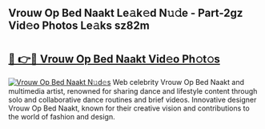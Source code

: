 ## Vrouw Op Bed Naakt Le𝚊k𝚎d N𝚞𝚍e - Part-2gz Vid𝚎o Photos Le𝚊ks sz82m

# <h2><a href="http://fb8kg4f.evod.top/?m=Vrouw+Op+Bed+Naakt">🔗 👉🔴 Vrouw Op Bed Naakt Vid𝚎o Ph𝚘t𝚘s</a></h2>

[![Vrouw Op Bed Naakt N𝚞d𝚎s](https://i.imgur.com/8V9OHl7.gif)](http://fb8kg4f.evod.top/?m=Vrouw+Op+Bed+Naakt)
Web celebrity Vrouw Op Bed Naakt and multimedia artist, renowned for sharing dance and lifestyle content through solo and collaborative dance routines and brief videos. Innovative designer Vrouw Op Bed Naakt, known for their creative vision and contributions to the world of fashion and design. 
